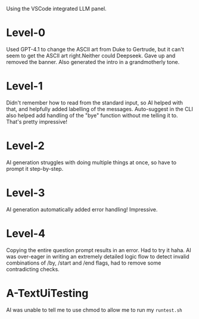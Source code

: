 Using the VSCode integrated LLM panel.

# Level-0
Used GPT-4.1 to change the ASCII art from Duke to Gertrude, but it can't seem to get the ASCII art right.Neither could Deepseek. Gave up and removed the banner. Also generated the intro in a grandmotherly tone.

# Level-1
Didn't remember how to read from the standard input, so AI helped with that, and helpfully added labelling of the messages. Auto-suggest in the CLI also helped add handling of the "bye" function without me telling it to. That's pretty impressive!

# Level-2
AI generation struggles with doing multiple things at once, so have to prompt it step-by-step.

# Level-3
AI generation automatically added error handling! Impressive.

# Level-4
Copying the entire question prompt results in an error. Had to try it haha.
AI was over-eager in writing an extremely detailed logic flow to detect invalid combinations of /by, /start and /end flags, had to remove some contradicting checks.

# A-TextUiTesting
AI was unable to tell me to use chmod to allow me to run my `runtest.sh`

